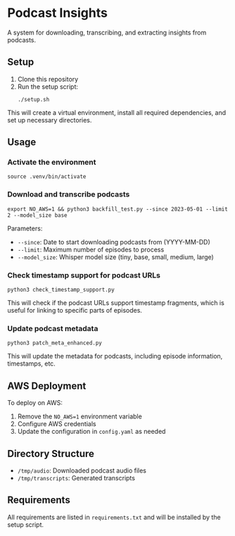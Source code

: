 # Podcast Insights

A system for downloading, transcribing, and extracting insights from podcasts.

## Setup

1. Clone this repository
2. Run the setup script:
   ```
   ./setup.sh
   ```
   
This will create a virtual environment, install all required dependencies, and set up necessary directories.

## Usage

### Activate the environment
```
source .venv/bin/activate
```

### Download and transcribe podcasts
```
export NO_AWS=1 && python3 backfill_test.py --since 2023-05-01 --limit 2 --model_size base
```

Parameters:
- `--since`: Date to start downloading podcasts from (YYYY-MM-DD)
- `--limit`: Maximum number of episodes to process
- `--model_size`: Whisper model size (tiny, base, small, medium, large)

### Check timestamp support for podcast URLs
```
python3 check_timestamp_support.py
```

This will check if the podcast URLs support timestamp fragments, which is useful for linking to specific parts of episodes.

### Update podcast metadata
```
python3 patch_meta_enhanced.py
```

This will update the metadata for podcasts, including episode information, timestamps, etc.

## AWS Deployment

To deploy on AWS:
1. Remove the `NO_AWS=1` environment variable
2. Configure AWS credentials
3. Update the configuration in `config.yaml` as needed

## Directory Structure

- `/tmp/audio`: Downloaded podcast audio files
- `/tmp/transcripts`: Generated transcripts

## Requirements

All requirements are listed in `requirements.txt` and will be installed by the setup script.
